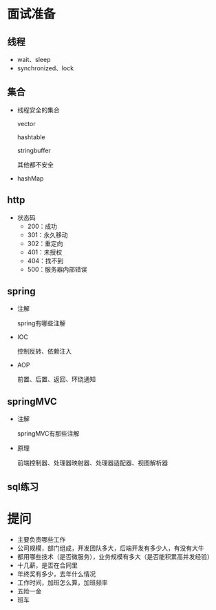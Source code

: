 # 面试准备

## 线程

+ wait、sleep
+ synchronized、lock

## 集合

+ 线程安全的集合

  vector

  hashtable

  stringbuffer

  其他都不安全

+ hashMap

## http

- 状态码
  - 200：成功
  - 301：永久移动
  - 302：重定向
  - 401：未授权
  - 404：找不到
  - 500：服务器内部错误

## spring

+ 注解

  spring有哪些注解

+ IOC

  控制反转、依赖注入

+ AOP

  前置、后置、返回、环绕通知

## springMVC

+ 注解

  springMVC有那些注解

+ 原理

  前端控制器、处理器映射器、处理器适配器、视图解析器

## sql练习



# 提问

+ 主要负责哪些工作
+ 公司规模，部门组成，开发团队多大，后端开发有多少人，有没有大牛
+ 都用哪些技术（是否微服务），业务规模有多大（是否能积累高并发经验）
+ 十几薪，是否在合同里
+ 年终奖有多少，去年什么情况
+ 工作时间，加班怎么算，加班频率
+ 五险一金
+ 班车



